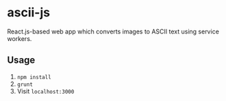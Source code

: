 # ascii-js

React.js-based web app which converts images to ASCII text using service workers.

## Usage

1. `npm install`
2. `grunt`
3. Visit `localhost:3000`
